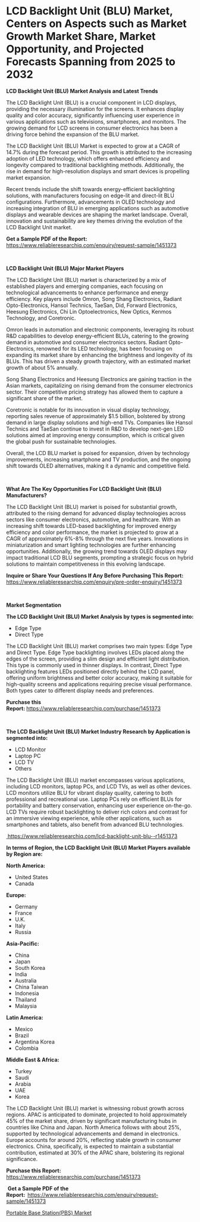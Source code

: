 <p><h1>LCD Backlight Unit (BLU) Market, Centers on Aspects such as Market Growth Market Share, Market Opportunity, and Projected Forecasts Spanning from 2025 to 2032</h1></p><p><strong>LCD Backlight Unit (BLU) Market Analysis and Latest Trends</strong></p>
<p><p>The LCD Backlight Unit (BLU) is a crucial component in LCD displays, providing the necessary illumination for the screens. It enhances display quality and color accuracy, significantly influencing user experience in various applications such as televisions, smartphones, and monitors. The growing demand for LCD screens in consumer electronics has been a driving force behind the expansion of the BLU market.</p><p>The LCD Backlight Unit (BLU) Market is expected to grow at a CAGR of 14.7% during the forecast period. This growth is attributed to the increasing adoption of LED technology, which offers enhanced efficiency and longevity compared to traditional backlighting methods. Additionally, the rise in demand for high-resolution displays and smart devices is propelling market expansion.</p><p>Recent trends include the shift towards energy-efficient backlighting solutions, with manufacturers focusing on edge-lit and direct-lit BLU configurations. Furthermore, advancements in OLED technology and increasing integration of BLU in emerging applications such as automotive displays and wearable devices are shaping the market landscape. Overall, innovation and sustainability are key themes driving the evolution of the LCD Backlight Unit market.</p></p>
<p><strong>Get a Sample PDF of the Report:&nbsp;</strong> <a href="https://www.reliableresearchiq.com/enquiry/request-sample/1451373?utm_campaign=2455&utm_medium=2&utm_source=Github&utm_content=ia&utm_term=06042025&utm_id=lcd-backlight-unit-blu">https://www.reliableresearchiq.com/enquiry/request-sample/1451373</a></p>
<p>&nbsp;</p>
<p><strong>LCD Backlight Unit (BLU) Major Market Players</strong></p>
<p><p>The LCD Backlight Unit (BLU) market is characterized by a mix of established players and emerging companies, each focusing on technological advancements to enhance performance and energy efficiency. Key players include Omron, Song Shang Electronics, Radiant Opto-Electronics, Hansol Technics, TaeSan, Did, Forward Electronics, Heesung Electronics, Chi Lin Optoelectronics, New Optics, Kenmos Technology, and Coretronic.</p><p>Omron leads in automation and electronic components, leveraging its robust R&D capabilities to develop energy-efficient BLUs, catering to the growing demand in automotive and consumer electronics sectors. Radiant Opto-Electronics, renowned for its LED technology, has been focusing on expanding its market share by enhancing the brightness and longevity of its BLUs. This has driven a steady growth trajectory, with an estimated market growth of about 5% annually.</p><p>Song Shang Electronics and Heesung Electronics are gaining traction in the Asian markets, capitalizing on rising demand from the consumer electronics sector. Their competitive pricing strategy has allowed them to capture a significant share of the market.</p><p>Coretronic is notable for its innovation in visual display technology, reporting sales revenue of approximately $1.5 billion, bolstered by strong demand in large display solutions and high-end TVs. Companies like Hansol Technics and TaeSan continue to invest in R&D to develop next-gen LED solutions aimed at improving energy consumption, which is critical given the global push for sustainable technologies.</p><p>Overall, the LCD BLU market is poised for expansion, driven by technology improvements, increasing smartphone and TV production, and the ongoing shift towards OLED alternatives, making it a dynamic and competitive field.</p></p>
<p>&nbsp;</p>
<p><strong>What Are The Key Opportunities For LCD Backlight Unit (BLU) Manufacturers?</strong></p>
<p><p>The LCD Backlight Unit (BLU) market is poised for substantial growth, attributed to the rising demand for advanced display technologies across sectors like consumer electronics, automotive, and healthcare. With an increasing shift towards LED-based backlighting for improved energy efficiency and color performance, the market is projected to grow at a CAGR of approximately 6%-8% through the next five years. Innovations in miniaturization and smart lighting technologies are further enhancing opportunities. Additionally, the growing trend towards OLED displays may impact traditional LCD BLU segments, prompting a strategic focus on hybrid solutions to maintain competitiveness in this evolving landscape.</p></p>
<p><strong>Inquire or Share Your Questions If Any Before Purchasing This Report:</strong> <a href="https://www.reliableresearchiq.com/enquiry/pre-order-enquiry/1451373?utm_campaign=2455&utm_medium=2&utm_source=Github&utm_content=ia&utm_term=06042025&utm_id=lcd-backlight-unit-blu">https://www.reliableresearchiq.com/enquiry/pre-order-enquiry/1451373</a></p>
<p>&nbsp;</p>
<p><strong>Market Segmentation</strong></p>
<p><strong>The LCD Backlight Unit (BLU) Market Analysis by types is segmented into:</strong></p>
<p><ul><li>Edge Type</li><li>Direct Type</li></ul></p>
<p><p>The LCD Backlight Unit (BLU) market comprises two main types: Edge Type and Direct Type. Edge Type backlighting involves LEDs placed along the edges of the screen, providing a slim design and efficient light distribution. This type is commonly used in thinner displays. In contrast, Direct Type backlighting features LEDs positioned directly behind the LCD panel, offering uniform brightness and better color accuracy, making it suitable for high-quality screens and applications requiring precise visual performance. Both types cater to different display needs and preferences.</p></p>
<p><strong>Purchase this Report:&nbsp;</strong><a href="https://www.reliableresearchiq.com/purchase/1451373?utm_campaign=2455&utm_medium=2&utm_source=Github&utm_content=ia&utm_term=06042025&utm_id=lcd-backlight-unit-blu">https://www.reliableresearchiq.com/purchase/1451373</a></p>
<p>&nbsp;</p>
<p><strong>The LCD Backlight Unit (BLU) Market Industry Research by Application is segmented into:</strong></p>
<p><ul><li>LCD Monitor</li><li>Laptop PC</li><li>LCD TV</li><li>Others</li></ul></p>
<p><p>The LCD Backlight Unit (BLU) market encompasses various applications, including LCD monitors, laptop PCs, and LCD TVs, as well as other devices. LCD monitors utilize BLU for vibrant display quality, catering to both professional and recreational use. Laptop PCs rely on efficient BLUs for portability and battery conservation, enhancing user experience on-the-go. LCD TVs require robust backlighting to deliver rich colors and contrast for an immersive viewing experience, while other applications, such as smartphones and tablets, also benefit from advanced BLU technologies.</p></p>
<p><a href="https://www.reliableresearchiq.com/lcd-backlight-unit-blu--r1451373?utm_campaign=2455&utm_medium=2&utm_source=Github&utm_content=ia&utm_term=06042025&utm_id=lcd-backlight-unit-blu">&nbsp;https://www.reliableresearchiq.com/lcd-backlight-unit-blu--r1451373</a></p>
<p><strong>In terms of Region, the LCD Backlight Unit (BLU) Market Players available by Region are:</strong></p>
<p>
    <p> <strong> North America: </strong>
        <ul>
            <li>United States</li>
            <li>Canada</li>
        </ul>
        </p> 
    <p> <strong> Europe: </strong>
        <ul>
            <li>Germany</li>
            <li>France</li>
            <li>U.K.</li>
            <li>Italy</li>
            <li>Russia</li>
        </ul>
        </p> 
    <p> <strong> Asia-Pacific: </strong>
        <ul>
            <li>China</li>
            <li>Japan</li>
            <li>South Korea</li>
            <li>India</li>
            <li>Australia</li>
            <li>China Taiwan</li>
            <li>Indonesia</li>
            <li>Thailand</li>
            <li>Malaysia</li>
        </ul>
        </p> 
    <p> <strong> Latin America: </strong>
        <ul>
            <li>Mexico</li>
            <li>Brazil</li>
            <li>Argentina Korea</li>
            <li>Colombia</li>
        </ul>
        </p> 
    <p> <strong> Middle East & Africa: </strong>
        <ul>
            <li>Turkey</li>
            <li>Saudi</li>
            <li>Arabia</li>
            <li>UAE</li>
            <li>Korea</li>
        </ul>
    </p>
    </p>
<p><p>The LCD Backlight Unit (BLU) market is witnessing robust growth across regions. APAC is anticipated to dominate, projected to hold approximately 45% of the market share, driven by significant manufacturing hubs in countries like China and Japan. North America follows with about 25%, supported by technological advancements and demand in electronics. Europe accounts for around 20%, reflecting stable growth in consumer electronics. China, specifically, is expected to maintain a substantial contribution, estimated at 30% of the APAC share, bolstering its regional significance.</p></p>
<p><strong>Purchase this Report: </strong><a href="https://www.reliableresearchiq.com/purchase/1451373?utm_campaign=2455&utm_medium=2&utm_source=Github&utm_content=ia&utm_term=06042025&utm_id=lcd-backlight-unit-blu">https://www.reliableresearchiq.com/purchase/1451373</a></p>
<p>&nbsp;<strong>Get a Sample PDF of the Report:&nbsp;&nbsp;</strong><a href="https://www.reliableresearchiq.com/enquiry/request-sample/1451373?utm_campaign=2455&utm_medium=2&utm_source=Github&utm_content=ia&utm_term=06042025&utm_id=lcd-backlight-unit-blu">https://www.reliableresearchiq.com/enquiry/request-sample/1451373</a></p>
<p><strong></strong></p>
<p><p><a href="https://github.com/AlisaRowe24/Market-Research-Report-List-2/blob/main/portable-base-stationpbs-market.md?utm_campaign=2455&utm_medium=2&utm_source=Github&utm_content=ia&utm_term=06042025&utm_id=lcd-backlight-unit-blu">Portable Base Station(PBS) Market</a></p></p>